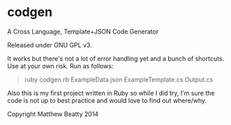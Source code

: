 codgen
======

A Cross Language, Template+JSON Code Generator 

Released under GNU GPL v3.

It works but there's not a lot of error handling yet and a bunch of shortcuts. Use at your own risk. Run as follows:

> ruby codgen.rb ExampleData.json ExampleTemplate.cs Output.cs

Also this is my first project written in Ruby so while I did try, I'm sure the code is not up to best practice and would love to find out where/why.

Copyright Matthew Beatty 2014
